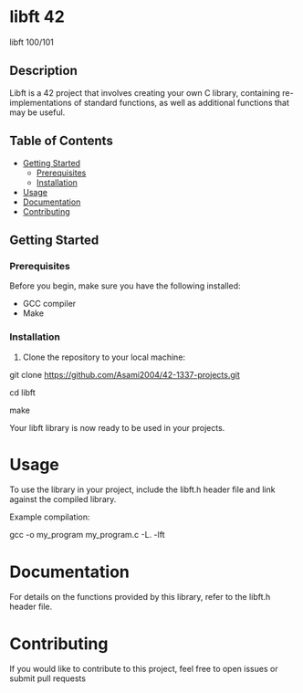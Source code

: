 # libft 42
libft 100/101 

## Description
Libft is a 42 project that involves creating your own C library,
containing re-implementations of standard functions, 
as well as additional functions that may be useful.

## Table of Contents
- [Getting Started](#getting-started)
  - [Prerequisites](#prerequisites)
  - [Installation](#installation)
- [Usage](#usage)
- [Documentation](#documentation)
- [Contributing](#contributing)

## Getting Started

### Prerequisites
Before you begin, make sure you have the following installed:
- GCC compiler
- Make

### Installation
1. Clone the repository to your local machine:
 
git clone https://github.com/Asami2004/42-1337-projects.git

cd libft

make

Your libft library is now ready to be used in your projects.

# Usage
To use the library in your project, include the libft.h header file and link against the compiled library.

Example compilation:

 gcc -o my_program my_program.c -L. -lft

# Documentation

For details on the functions provided by this library, refer to the libft.h header file.

# Contributing

If you would like to contribute to this project, feel free to open issues or submit pull requests

